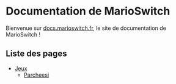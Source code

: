 # Documentation de MarioSwitch

Bienvenue sur [docs.marioswitch.fr](https://docs.marioswitch.fr/), le site de documentation de MarioSwitch !

## Liste des pages

- [Jeux](games/)
    - [Parcheesi](games/parcheesi.md)
